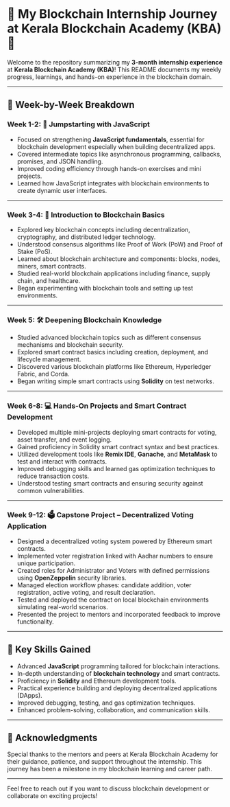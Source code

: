 # 🌟 My Blockchain Internship Journey at Kerala Blockchain Academy (KBA) 🌟

Welcome to the repository summarizing my **3-month internship experience** at **Kerala Blockchain Academy (KBA)**! This README documents my weekly progress, learnings, and hands-on experience in the blockchain domain.

---

## 📅 Week-by-Week Breakdown

### Week 1-2: 🚀 Jumpstarting with JavaScript

- Focused on strengthening **JavaScript fundamentals**, essential for blockchain development especially when building decentralized apps.
- Covered intermediate topics like asynchronous programming, callbacks, promises, and JSON handling.
- Improved coding efficiency through hands-on exercises and mini projects.
- Learned how JavaScript integrates with blockchain environments to create dynamic user interfaces.

---

### Week 3-4: 🔗 Introduction to Blockchain Basics

- Explored key blockchain concepts including decentralization, cryptography, and distributed ledger technology.
- Understood consensus algorithms like Proof of Work (PoW) and Proof of Stake (PoS).
- Learned about blockchain architecture and components: blocks, nodes, miners, smart contracts.
- Studied real-world blockchain applications including finance, supply chain, and healthcare.
- Began experimenting with blockchain tools and setting up test environments.

---

### Week 5: 🛠️ Deepening Blockchain Knowledge

- Studied advanced blockchain topics such as different consensus mechanisms and blockchain security.
- Explored smart contract basics including creation, deployment, and lifecycle management.
- Discovered various blockchain platforms like Ethereum, Hyperledger Fabric, and Corda.
- Began writing simple smart contracts using **Solidity** on test networks.

---

### Week 6-8: 💻 Hands-On Projects and Smart Contract Development

- Developed multiple mini-projects deploying smart contracts for voting, asset transfer, and event logging.
- Gained proficiency in Solidity smart contract syntax and best practices.
- Utilized development tools like **Remix IDE**, **Ganache**, and **MetaMask** to test and interact with contracts.
- Improved debugging skills and learned gas optimization techniques to reduce transaction costs.
- Understood testing smart contracts and ensuring security against common vulnerabilities.

---

### Week 9-12: 🗳️ Capstone Project – Decentralized Voting Application

- Designed a decentralized voting system powered by Ethereum smart contracts.
- Implemented voter registration linked with Aadhar numbers to ensure unique participation.
- Created roles for Administrator and Voters with defined permissions using **OpenZeppelin** security libraries.
- Managed election workflow phases: candidate addition, voter registration, active voting, and result declaration.
- Tested and deployed the contract on local blockchain environments simulating real-world scenarios.
- Presented the project to mentors and incorporated feedback to improve functionality.

---

## 🎯 Key Skills Gained

- Advanced **JavaScript** programming tailored for blockchain interactions.
- In-depth understanding of **blockchain technology** and smart contracts.
- Proficiency in **Solidity** and Ethereum development tools.
- Practical experience building and deploying decentralized applications (DApps).
- Improved debugging, testing, and gas optimization techniques.
- Enhanced problem-solving, collaboration, and communication skills.

---

## 🙏 Acknowledgments

Special thanks to the mentors and peers at Kerala Blockchain Academy for their guidance, patience, and support throughout the internship. This journey has been a milestone in my blockchain learning and career path.

---

Feel free to reach out if you want to discuss blockchain development or collaborate on exciting projects!

